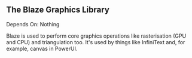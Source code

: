 ## The Blaze Graphics Library

Depends On: Nothing

Blaze is used to perform core graphics operations like rasterisation (GPU and CPU) and triangulation too. It's used by things like InfiniText and, for example, canvas in PowerUI.